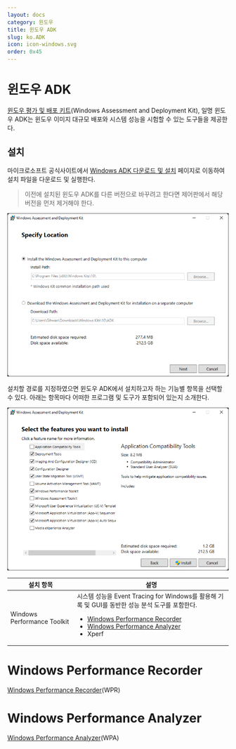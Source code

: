 ```yaml
---
layout: docs
category: 윈도우
title: 윈도우 ADK
slug: ko.ADK
icon: icon-windows.svg
order: 0x45
---
```

# 윈도우 ADK
[윈도우 평가 및 배포 키트](https://en.wikipedia.org/wiki/Windows_Assessment_and_Deployment_Kit)(Windows Assessment and Deployment Kit), 일명 윈도우 ADK는 윈도우 이미지 대규모 배포와 시스템 성능을 시험할 수 있는 도구들을 제공한다.

## 설치
마이크로소프트 공식사이트에서 [Windows ADK 다운로드 및 설치](https://docs.microsoft.com/ko-kr/windows-hardware/get-started/adk-install) 페이지로 이동하여 설치 파일을 다운로드 및 실행한다.

> 이전에 설치된 윈도우 ADK를 다른 버전으로 바꾸려고 한다면 제어판에서 해당 버전을 먼저 제거해야 한다.

![윈도우 ADK 설치 경로](/images/docs/adk/adk_installation_path.png)

설치할 경로를 지정하였으면 윈도우 ADK에서 설치하고자 하는 기능별 항목을 선택할 수 있다. 아래는 항목마다 어떠한 프로그램 및 도구가 포함되어 있는지 소개한다.

![윈도우 ADK 설치 항목](/images/docs/adk/adk_installation_features.png)

<table>
<thead><tr><th>설치 항목</th><th>설명</th></tr>
</thead>
<tbody>
<tr><td>Windows Performance Toolkit</td>
<td><span>시스템 성능을 Event Tracing for Windows를 활용해 기록 및  GUI를 동반한 성능 분석 도구를 포함한다.</span><ul><li><a href="#windows-performance-recorder">Windows Performance Recorder</a></li><li><a href="#windows-performance-analyzer">Windows Performance Analyzer</a></li><li>Xperf</li></ul></td></tr>
</tbody>
</table>

# Windows Performance Recorder
[Windows Performance Recorder](https://docs.microsoft.com/ko-kr/windows-hardware/test/wpt/windows-performance-recorder)(WPR)

# Windows Performance Analyzer
[Windows Performance Analyzer](https://docs.microsoft.com/ko-kr/windows-hardware/test/wpt/windows-performance-analyzer)(WPA)
